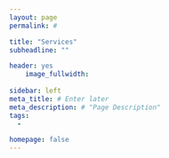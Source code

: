 ```yaml
---
layout: page
permalink: #

title: "Services"
subheadline: ""

header: yes
    image_fullwidth: 
    
sidebar: left
meta_title: # Enter later
meta_description: # "Page Description"
tags:
  - 

homepage: false
---
```


